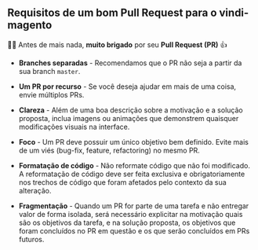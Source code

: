 ## Requisitos de um bom Pull Request para o vindi-magento

:clap::grin: Antes de mais nada, **muito brigado** por seu **Pull Request (PR)**  :thumbsup:

- **Branches separadas** - Recomendamos que o PR não seja a partir da sua branch `master`.

- **Um PR por recurso** - Se você deseja ajudar em mais de uma coisa, envie múltiplos PRs.

- **Clareza** - Além de uma boa descrição sobre a motivação e a solução proposta, inclua imagens ou animações que demonstrem quaisquer modificações visuais na interface.

- **Foco** - Um PR deve possuir um único objetivo bem definido. Evite mais de um viés (bug-fix, feature, refactoring) no mesmo PR.

- **Formatação de código** - Não reformate código que não foi modificado. A reformatação de código deve ser feita exclusiva e obrigatoriamente nos trechos de código que foram afetados pelo contexto da sua alteração.

- **Fragmentação** - Quando um PR for parte de uma tarefa e não entregar valor de forma isolada, será necessário explicitar na motivação quais são os objetivos da tarefa, e na solução proposta, os objetivos que foram concluídos no PR em questão e os que serão concluídos em PRs futuros.

